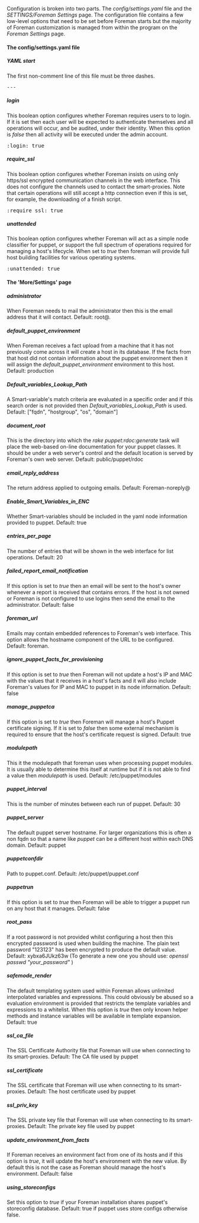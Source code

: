 
Configuration is broken into two parts. The *config/settings.yaml* file and the *SETTINGS/Foreman Settings* page. The configuration file contains a few low-level options that need to be set before Foreman starts but the majority of Foreman customization is managed from within the program on the *Foreman Settings* page.

#### The config/settings.yaml file

##### YAML start

The first non-comment line of this file must be three dashes.

<pre>
---
</pre>

##### login

This boolean option configures whether Foreman requires users to to login. If it is set then each user will be expected to authenticate themselves and all operations will occur, and be audited, under their identity. When this option is _false_ then all activity will be executed under the admin account.

<pre>
:login: true
</pre>

##### require_ssl

This boolean option configures whether Foreman insists on using only https/ssl encrypted communication channels in the web interface. This does not configure the channels used to contact the smart-proxies. Note that certain operations will still accept a http connection even if this is set, for example, the downloading of a finish script.

<pre>
:require_ssl: true
</pre>

##### unattended

This boolean option configures whether Foreman will act as a simple node classifier for puppet, or support the full spectrum of operations required for managing a host's lifecycle. When set to _true_ then foreman will provide full host building facilities for various operating systems.
<pre>
:unattended: true
</pre>

#### The 'More/Settings' page

##### administrator

When Foreman needs to mail the administrator then this is the email address that it will contact. 
Default: root@<your domain>.

##### default_puppet_environment

When Foreman receives a fact upload from a machine that it has not previously come across it will create a host in its database. If the facts from that host did not contain information about the puppet environment then it will assign the _default_puppet_environment_ environment to this host.
Default: production

##### Default_variables_Lookup_Path

A Smart-variable's match criteria are evaluated in a specific order and if this search order is not provided then _Default_variables_Lookup_Path_ is used.
Default: ["fqdn", "hostgroup", "os", "domain"]

##### document_root

This is the directory into which the *rake puppet:rdoc:generate* task will place the web-based on-line documentation for your puppet classes. It should be under a web server's control and the default location is served by Foreman's own web server.
Default: public/puppet/rdoc

##### email_reply_address

The return address applied to outgoing emails.
Default: Foreman-noreply@<your domain>

##### Enable_Smart_Variables_in_ENC

Whether Smart-variables should be included in the yaml node information provided to puppet.
Default: true

##### entries_per_page

The number of entries that will be shown in the web interface for list operations.
Default: 20

##### failed_report_email_notification

If this option is set to _true_ then an email will be sent to the host's owner whenever a report is received that contains errors. If the host is not owned or Foreman is not configured to use logins then send the email to the administrator.
Default: false

##### foreman_url

Emails may contain embedded references to Foreman's web interface. This option allows the hostname component of the URL to be configured.
Default: foreman.<your domain>

##### ignore_puppet_facts_for_provisioning

If this option is set to _true_ then Foreman will not update a host's IP and MAC with the values that it receives in a host's facts and it will also include Foreman's values for IP and MAC to puppet in its node information.
Default: false

##### manage_puppetca

If this option is set to _true_ then Foreman will manage a host's Puppet certificate signing. If it is set to _false_ then some external mechanism is required to ensure that the host's certificate request is signed.
Default: true

##### modulepath

This it the modulepath that foreman uses when processing puppet modules. It is usually able to determine this itself at runtime but if it is not able to find a value then _modulepath_ is used.
Default: /etc/puppet/modules

##### puppet_interval

This is the number of minutes between each run of puppet.
Default: 30

##### puppet_server

The default puppet server hostname. For larger organizations this is often a non fqdn so that a name like _puppet_ can be a different host within each DNS domain.
Default: puppet

##### puppetconfdir
Path to puppet.conf.
Default: /etc/puppet/puppet.conf


##### puppetrun

If this option is set to _true_ then Foreman will be able to trigger a puppet run on any host that it manages.
Default: false

##### root_pass

If a root password is not provided whilst configuring a host then this encrypted password is used when building the machine. The plain text password "123123" has been encrypted to produce the default value.
Default: xybxa6JUkz63w
(To generate a new one you should use: *openssl passwd "your_password"* )


##### safemode_render

The default templating system used within Foreman allows unlimited interpolated variables and expressions. This could obviously be abused so a evaluation environment is provided that restricts the template variables and expressions to a whitelist. When this option is _true_ then only known helper methods and instance variables will be available in template expansion.
Default: true

##### ssl_ca_file

The SSL Certificate Authority file that Foreman will use when connecting to its smart-proxies.
Default: The CA file used by puppet

##### ssl_certificate

The SSL certificate that Foreman will use when connecting to its smart-proxies.
Default: The host certificate used by puppet

##### ssl_priv_key

The SSL private key file that Foreman will use when connecting to its smart-proxies.
Default: The private key file used by puppet

##### update_environment_from_facts

If Foreman receives an environment fact from one of its hosts and if this option is _true_, it will update the host's environment with the new value. By default this is not the case as Foreman should manage the host's environment.
Default: false

##### using_storeconfigs

Set this option to _true_ if your Foreman installation shares puppet's storeconfig database.
Default: true if puppet uses store configs otherwise false.
